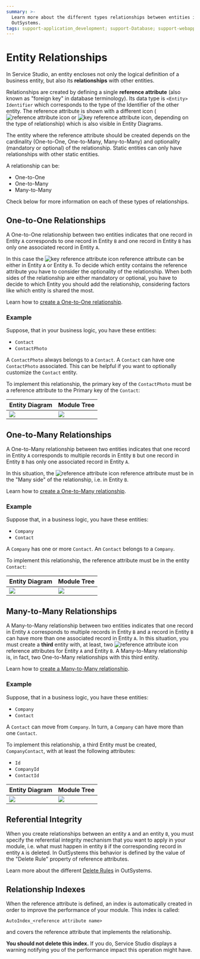 ```yaml
---
summary: >-
  Learn more about the different types relationships between entities in
  OutSystems.
tags: support-application_development; support-Database; support-webapps
---
```


# Entity Relationships

In Service Studio, an entity encloses not only the logical definition of a business entity, but also its **relationships** with other entities.

Relationships are created by defining a single **reference attribute** \(also known as "foreign key" in database terminology\). Its data type is `<Entity> Identifier` which corresponds to the type of the Identifier of the other entity. The reference attribute is shown with a different icon \(![reference attribute icon](https://github.com/danielmarquespt/docs-product/tree/e7ea3f444d5129dab245c69ab72ae091554bc4fb/src/develop/data/modeling/relationship/images/reference-attr.png%3E) or ![key reference attribute icon](https://github.com/danielmarquespt/docs-product/tree/e7ea3f444d5129dab245c69ab72ae091554bc4fb/src/develop/data/modeling/relationship/images/key-reference-attr.png%3E), depending on the type of relationship\) which is also visible in Entity Diagrams.

The entity where the reference attribute should be created depends on the cardinality \(One-to-One, One-to-Many, Many-to-Many\) and optionality \(mandatory or optional\) of the relationship. Static entities can only have relationships with other static entities.

A relationship can be:

* One-to-One
* One-to-Many
* Many-to-Many

Check below for more information on each of these types of relationships.

## One-to-One Relationships

A One-to-One relationship between two entities indicates that one record in Entity `A` corresponds to one record in Entity `B` and one record in Entity `B` has only one associated record in Entity `A`.

In this case the ![key reference attribute icon](https://github.com/danielmarquespt/docs-product/tree/e7ea3f444d5129dab245c69ab72ae091554bc4fb/src/develop/data/modeling/relationship/images/key-reference-attr.png%3E) reference attribute can be either in Entity `A` or Entity `B`. To decide which entity contains the reference attribute you have to consider the optionality of the relationship. When both sides of the relationship are either mandatory or optional, you have to decide to which Entity you should add the relationship, considering factors like which entity is shared the most.

Learn how to [create a One-to-One relationship](https://github.com/danielmarquespt/docs-product/tree/e7ea3f444d5129dab245c69ab72ae091554bc4fb/src/develop/data/modeling/relationship/relationship-one-to-one.md%3E).

### Example

Suppose, that in your business logic, you have these entities:

* `Contact`
* `ContactPhoto`

A `ContactPhoto` always belongs to a `Contact`. A `Contact` can have one `ContactPhoto` associated. This can be helpful if you want to optionally customize the `Contact` entity.

To implement this relationship, the primary key of the `ContactPhoto` must be a reference attribute to the Primary key of the `Contact`:

| Entity Diagram | Module Tree |
| :--- | :--- |
| ![](../../../../../.gitbook/assets/one-to-one-entity-diagram.png) | ![](../../../../../.gitbook/assets/one-to-one-module-tree.jpg) |

## One-to-Many Relationships

A One-to-Many relationship between two entities indicates that one record in Entity `A` corresponds to multiple records in Entity `B` but one record in Entity `B` has only one associated record in Entity `A`.

In this situation, the ![reference attribute icon](https://github.com/danielmarquespt/docs-product/tree/e7ea3f444d5129dab245c69ab72ae091554bc4fb/src/develop/data/modeling/relationship/images/reference-attr.png%3E) reference attribute must be in the "Many side" of the relationship, i.e. in Entity `B`.

Learn how to [create a One-to-Many relationship](https://github.com/danielmarquespt/docs-product/tree/e7ea3f444d5129dab245c69ab72ae091554bc4fb/src/develop/data/modeling/relationship/relationship-one-to-many.md%3E).

### Example

Suppose that, in a business logic, you have these entities:

* `Company`
* `Contact`

A `Company` has one or more `Contact`. An `Contact` belongs to a `Company`.

To implement this relationship, the reference attribute must be in the entity `Contact`:

| Entity Diagram | Module Tree |
| :--- | :--- |
| ![](../../../../../.gitbook/assets/one-to-many-entity-diagram.png) | ![](../../../../../.gitbook/assets/one-to-many-module-tree.png) |

## Many-to-Many Relationships

A Many-to-Many relationship between two entities indicates that one record in Entity `A` corresponds to multiple records in Entity `B` and a record in Entity `B` can have more than one associated record in Entity `A`. In this situation, you must create a **third** entity with, at least, two ![reference attribute icon](https://github.com/danielmarquespt/docs-product/tree/e7ea3f444d5129dab245c69ab72ae091554bc4fb/src/develop/data/modeling/relationship/images/reference-attr.png%3E) reference attributes for Entity `A` and Entity `B`. A Many-to-Many relationship is, in fact, two One-to-Many relationships with this third entity.

Learn how to [create a Many-to-Many relationship](https://github.com/danielmarquespt/docs-product/tree/e7ea3f444d5129dab245c69ab72ae091554bc4fb/src/develop/data/modeling/relationship/relationship-many-to-many.md%3E).

### Example

Suppose, that in a business logic, you have these entities:

* `Company`
* `Contact`

A `Contact` can move from `Company`. In turn, a `Company` can have more than one `Contact`.

To implement this relationship, a third Entity must be created, `CompanyContact`, with at least the following attributes:

* `Id`
* `CompanyId`
* `ContactId`

| Entity Diagram | Module Tree |
| :--- | :--- |
| ![](../../../../../.gitbook/assets/many-to-many-entity-diagram.png) | ![](../../../../../.gitbook/assets/many-to-many-module-tree.png) |

## Referential Integrity

When you create relationships between an entity `A` and an entity `B`, you must specify the referential integrity mechanism that you want to apply in your module, i.e. what must happen in entity `B` if the corresponding record in entity `A` is deleted. In OutSystems this behavior is defined by the value of the "Delete Rule" property of reference attributes.

Learn more about the different [Delete Rules](https://github.com/danielmarquespt/docs-product/tree/e7ea3f444d5129dab245c69ab72ae091554bc4fb/src/develop/data/modeling/relationship/delete-rules.md%3E) in OutSystems.

## Relationship Indexes

When the reference attribute is defined, an index is automatically created in order to improve the performance of your module. This index is called:

`AutoIndex_<reference attribute name>`

and covers the reference attribute that implements the relationship.

**You should not delete this index.** If you do, Service Studio displays a warning notifying you of the performance impact this operation might have.

